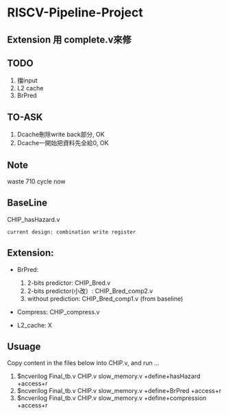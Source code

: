 # RISCV-Pipeline-Project

## Extension 用 complete.v來修




## TODO
1. 擋input
2. L2 cache
3. BrPred

## TO-ASK
1. Dcache刪除write back部分, OK
2. Dcache一開始把資料先全給0, OK

## Note
waste 710 cycle now

## BaseLine
  CHIP_hasHazard.v
  
  `current design: combination write register`
  
## Extension:

* BrPred:
  1. 2-bits predictor: CHIP_Bred.v
  2. 2-bits predictor(小改）:  CHIP_Bred_comp2.v 
  3. without prediction: CHIP_Bred_comp1.v (from baseline)

* Compress: 
  CHIP_compress.v

* L2_cache:
  X


## Usuage 
Copy content in the files below into CHIP.v, and run ...
1. $ncverilog Final_tb.v CHIP.v slow_memory.v +define+hasHazard +access+r
2. $ncverilog Final_tb.v CHIP.v slow_memory.v +define+BrPred +access+r
3. $ncverilog Final_tb.v CHIP.v slow_memory.v +define+compression +access+r 
